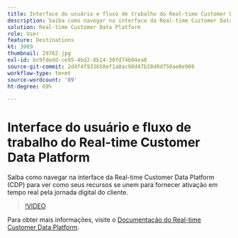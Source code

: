 ```yaml
---
title: Interface do usuário e fluxo de trabalho do Real-time Customer Data Platform
description: Saiba como navegar na interface da Real-time Customer Data Platform (CDP) para ver como seus recursos se unem para fornecer ativação em tempo real pela jornada digital do cliente.
solution: Real-time Customer Data Platform
role: User
feature: Destinations
kt: 3989
thumbnail: 29762.jpg
exl-id: bc9fdedd-ce95-4bd2-8b14-30fd74604ea8
source-git-commit: 2d4f4f933650ef1a0ac98d47b28d0d750ae0e908
workflow-type: tm+mt
source-wordcount: '89'
ht-degree: 69%

---
```


# Interface do usuário e fluxo de trabalho do Real-time Customer Data Platform

Saiba como navegar na interface da Real-time Customer Data Platform (CDP) para ver como seus recursos se unem para fornecer ativação em tempo real pela jornada digital do cliente.

>[!VIDEO](https://video.tv.adobe.com/v/29762?quality=12&learn=on)

Para obter mais informações, visite o [Documentação do Real-time Customer Data Platform](https://experienceleague.adobe.com/docs/experience-platform/rtcdp/overview.html?lang=pt-BR).
